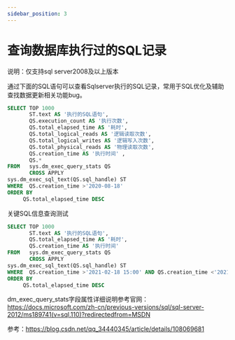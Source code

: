 ```yaml
---
sidebar_position: 3
---
```


# 查询数据库执行过的SQL记录

说明：仅支持sql server2008及以上版本

通过下面的SQL语句可以查看Sqlserver执行的SQL记录，常用于SQL优化及辅助查找数据更新相关功能bug。

```sql
SELECT TOP 1000
       ST.text AS '执行的SQL语句',
       QS.execution_count AS '执行次数',
       QS.total_elapsed_time AS '耗时',
       QS.total_logical_reads AS '逻辑读取次数',
       QS.total_logical_writes AS '逻辑写入次数',
       QS.total_physical_reads AS '物理读取次数',
       QS.creation_time AS '执行时间' ,  
       QS.*
FROM   sys.dm_exec_query_stats QS
       CROSS APPLY
sys.dm_exec_sql_text(QS.sql_handle) ST
WHERE  QS.creation_time >'2020-08-18'
ORDER BY
     QS.total_elapsed_time DESC
```

关键SQL信息查询测试

```sql
SELECT TOP 1000
       ST.text AS '执行的SQL语句',
       QS.total_elapsed_time AS '耗时',    
       QS.creation_time AS '执行时间' 
FROM   sys.dm_exec_query_stats QS
       CROSS APPLY
sys.dm_exec_sql_text(QS.sql_handle) ST
WHERE  QS.creation_time >'2021-02-18 15:00' AND QS.creation_time <'2021-02-18 23:00'
ORDER BY
     QS.total_elapsed_time DESC
```

dm_exec_query_stats字段属性详细说明参考官网：
<https://docs.microsoft.com/zh-cn/previous-versions/sql/sql-server-2012/ms189741(v=sql.110)?redirectedfrom=MSDN>

参考：<https://blog.csdn.net/qq_34440345/article/details/108069681>

